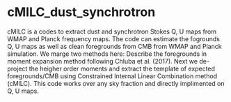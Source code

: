 # cMILC_dust_synchrotron
cMILC is a codes to extract dust and synchrotron Stokes Q, U maps from WMAP and  Planck frequency maps.
The code can estimate the fogrounds Q, U maps as well as clean foregrounds from CMB from WMAP and Planck simulation. We marge two methods here: Describe the foregrounds in moment expansion method following Chluba et al. (2017). Next we de-project the heigher order moments and extract the template of expected foregrounds/CMB using Constrained Internal Linear Combination method (cMILC). This code works over any sky fraction and directly implimented on Q, U maps.   
